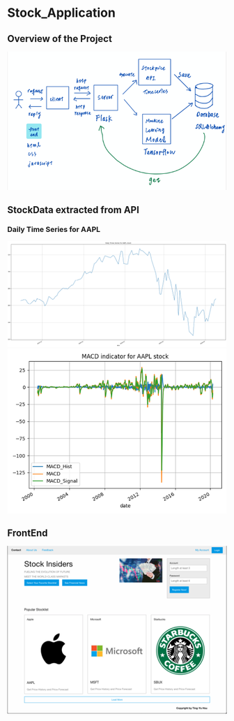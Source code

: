 # Stock_Application

## Overview of the Project
![](/Images/Overview.png)

## StockData extracted from API
### Daily Time Series for AAPL
![](/stock_api/AAPL.png)
![](/stock_api/AAPL_macd.png)


## FrontEnd
![](/FrontEnd/images/FrontPage.png)
